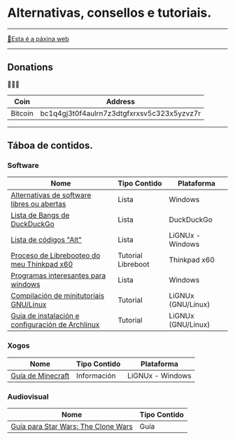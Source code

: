 # Alternativas, consellos e tutoriais.
----

[📑Esta é a páxina web](https://ran-n.github.io/tutos/)

----

## Donations

🙇🙇‍♀

| Coin 			| Address 										|
| ------------ 	| ------------ 									|
| Bitcoin 		| bc1q4gj3t0f4aulrn7z3dtgfxrxsv5c323x5yzvz7r 	|

----

## Táboa de contidos.
### Software

| Nome                                                                  						| Tipo Contido       | Plataforma 	  		|
| ------------ 		                                                      						| ------------ 		 | -------------  		|
| [Alternativas de software libres ou abertas](sw/librealternativaswin.md)						| Lista 			 | Windows 		    	|
| [Lista de Bangs de DuckDuckGo](listas/bangs.md) 					                         	| Lista				 | DuckDuckGo 	  		|
| [Lista de códigos "Alt"](listas/altcodes.md)	            					              	| Lista				 | LiGNUx - Windows		|
| [Proceso de Librebooteo do meu Thinkpad x60](sw/libreboot-x60.md)        						| Tutorial Libreboot | Thinkpad x60  		|
| [Programas interesantes para windows](sw/programas-w2.md)                						| Lista              | Windows    	  		|
| [Compilación de minitutoriais GNU/Linux](sw/minitutos.md)					                	| Tutorial           | LiGNUx (GNU/Linux)   |
| [Guia de instalación e configuración de Archlinux](sw/install_arch_linux.md)                	| Tutorial           | LiGNUx (GNU/Linux)   |

### Xogos

| Nome 												| Tipo Contido 	| Plataforma 		|
| ------------ 										| ------------ 	| ------------- 	|
| [Guía de Minecraft](xogos/minecraft/indice.md) 	| Información 	| LiGNUx - Windows 	|

### Audiovisual

| Nome                                                      | Tipo Contido       |
| ------------ 		                                        | ------------ 		 |
| [Guía para Star Wars: The Clone Wars](series/sw-cw.md) 	| Guía               |
